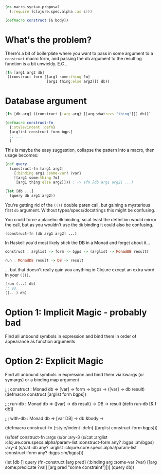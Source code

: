```clojure
(ns macro-syntax-proposal
  (:require [clojure.spec.alpha :as s]))

(defmacro construct [& body])
```

# What's the problem?

There's a bit of boilerplate where you want to pass in some argument to a
`construct` macro form, and passing the db argument to the resulting
function is a bit unwieldy. E.G.,

 ```clojure
(fn [arg1 arg2 db]
  ((construct form [[arg1 some:thing ?o]
                    [arg1 thing:else arg2]]) db))
 ```

# Database argument

``` clojure
(fn [db arg] ((construct {:arg arg} [[arg what:evs "thing"]]) db))`
```

``` clojure
(defmacro construct-fn
  {:style/indent :defn}
  [arglist construct-form bgps]
  ;; ...
  )
```

This is maybe the easy suggestion, collapse the pattern into a macro, then usage
becomes:

``` clojure
(def query
  (construct-fn [arg1 arg2]
    {:binding arg1 :some-var? ?var}
    [[arg1 some:thing ?o]
     [arg1 thing:else arg2]])) ; -> (fn [db arg1 arg2] ...)

(let [db ...]
  (query db arg1 arg2))
```

You're getting rid of the `(())` double paren call, but gaining a mysterious
first `db` argument. Without types/specs/docstrings this might be confusing.

You could force a placebo `db` binding, so at least the definition would mirror
the call, but as you wouldn't use the `db` binding it could also be confusing.

``` clojure
(construct-fn [db arg1 arg2] ...)
```

In Haskell you'd most likely stick the DB in a Monad and forget about it...

``` haskell
construct : arglist -> form -> bgps -> (arglist -> MonadDB result)

run : MonadDB result -> DB -> result
```

... but that doesn't really gain you anything in Clojure except an extra word in
your `(())`.

``` clojure
(run (...) db)
;; vs.
((...) db)
```



# Option 1: Implicit Magic - probably bad

Find all unbound symbols in expression and bind them in order of appearance
as function arguments

# Option 2: Explicit Magic

Find all unbound symbols in expression and bind them via kwargs (or symargs)
or a binding map argument

;;; construct : Monad db => [var] -> form -> bgps -> ([var] -> db result)
(defmacro construct [arglist form bgps])

;;; run-db : Monad db => ([var] -> db result) -> DB -> result
(defn run-db [& f db])

;;; with-db : Monad db => [var DB] -> db &body ->

(defmacro construct-fn {:style/indent :defn}
  ([arglist construct-form bgps]))

(s/fdef construct-fn
  :args (s/or :ary-3 (s/cat :arglist :clojure.core.specs.alpha/param-list
                            :construct-form any?
                            :bgps ::m/bgps)
              :ary-4 (s/cat :db any?
                            :arglist :clojure.core.specs.alpha/param-list
                            :construct-form any?
                            :bgps ::m/bgps)))

(let [db []
      query (fn-construct [arg pred]
              {:binding arg :some-var ?var}
              [[arg some:predicate ?val]
               [arg pred "some constraint"]])]
  (query db))
